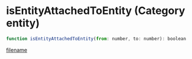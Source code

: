 # isEntityAttachedToEntity (Category entity)

```js
function isEntityAttachedToEntity(from: number, to: number): boolean
```

[filename](isEntityAttachedToEntity_m.md ':include')
